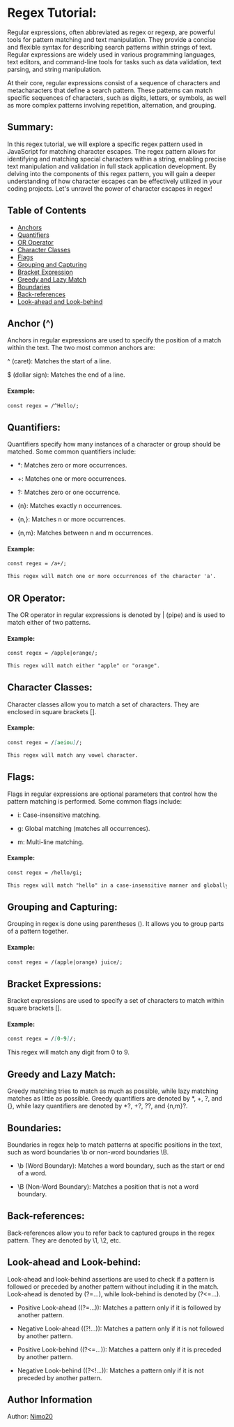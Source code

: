 # Regex Tutorial:

Regular expressions, often abbreviated as regex or regexp, are powerful tools for pattern matching and text manipulation. They provide a concise and flexible syntax for describing search patterns within strings of text. Regular expressions are widely used in various programming languages, text editors, and command-line tools for tasks such as data validation, text parsing, and string manipulation.

At their core, regular expressions consist of a sequence of characters and metacharacters that define a search pattern. These patterns can match specific sequences of characters, such as digits, letters, or symbols, as well as more complex patterns involving repetition, alternation, and grouping.

## Summary:


In this regex tutorial, we will explore a specific regex pattern used in JavaScript for matching character escapes. The regex pattern allows for identifying and matching special characters within a string, enabling precise text manipulation and validation in full stack application development. By delving into the components of this regex pattern, you will gain a deeper understanding of how character escapes can be effectively utilized in your coding projects. Let's unravel the power of character escapes in regex!

## Table of Contents

- [Anchors](#Anchor)
- [Quantifiers](#Quantifiers)
- [OR Operator](#OR-Operator)
- [Character Classes](#Character-Classes)
- [Flags](#Flags)
- [Grouping and Capturing](#Grouping-and-Capturing)
- [Bracket Expression](#Bracket-Expression)
- [Greedy and Lazy Match](#Greedy-and-Lazy-Match)
- [Boundaries](#Boundaries)
- [Back-references](#Back-references)
- [Look-ahead and Look-behind](#Look-aheadandLook-behind)

##  Anchor (^)

Anchors in regular expressions are used to specify the position of a match within the text. The two most common anchors are:

^ (caret): Matches the start of a line.

$ (dollar sign): Matches the end of a line.


#### Example:
```md
const regex = /^Hello/;
```

## Quantifiers:

Quantifiers specify how many instances of a character or group should be matched. Some common quantifiers include:



- *: Matches zero or more occurrences.

- +: Matches one or more occurrences.

- ?: Matches zero or one occurrence.

- {n}: Matches exactly n occurrences.

- {n,}: Matches n or more occurrences.

- {n,m}: Matches between n and m occurrences.


#### Example:

```md
const regex = /a+/;

This regex will match one or more occurrences of the character 'a'.
```

## OR Operator:

The OR operator in regular expressions is denoted by | (pipe) and is used to match either of two patterns.

#### Example:

```md
const regex = /apple|orange/;

This regex will match either "apple" or "orange".
```

## Character Classes:

Character classes allow you to match a set of characters. They are enclosed in square brackets [].

#### Example:

```md
const regex = /[aeiou]/;

This regex will match any vowel character.
```

## Flags:

Flags in regular expressions are optional parameters that control how the pattern matching is performed. Some common flags include:



- i: Case-insensitive matching.

- g: Global matching (matches all occurrences).

- m: Multi-line matching.


#### Example:

```md
const regex = /hello/gi;

This regex will match "hello" in a case-insensitive manner and globally.
```

## Grouping and Capturing:

Grouping in regex is done using parentheses (). It allows you to group parts of a pattern together.

#### Example:

```md
const regex = /(apple|orange) juice/;
```

## Bracket Expressions:

Bracket expressions are used to specify a set of characters to match within square brackets [].

#### Example:

```md
const regex = /[0-9]/;
```
This regex will match any digit from 0 to 9.

## Greedy and Lazy Match:

Greedy matching tries to match as much as possible, while lazy matching matches as little as possible. Greedy quantifiers are denoted by *, +, ?, and {}, while lazy quantifiers are denoted by *?, +?, ??, and {n,m}?.


## Boundaries:

Boundaries in regex help to match patterns at specific positions in the text, such as word boundaries \b or non-word boundaries \B.

- \b (Word Boundary): Matches a word boundary, such as the start or end of a word.

- \B (Non-Word Boundary): Matches a position that is not a word boundary.


## Back-references:

Back-references allow you to refer back to captured groups in the regex pattern. They are denoted by \1, \2, etc.


## Look-ahead and Look-behind:

Look-ahead and look-behind assertions are used to check if a pattern is followed or preceded by another pattern without including it in the match. Look-ahead is denoted by (?=...), while look-behind is denoted by (?<=...).

- Positive Look-ahead ((?=...)): Matches a pattern only if it is followed by another pattern.

- Negative Look-ahead ((?!...)): Matches a pattern only if it is not followed by another pattern.

- Positive Look-behind ((?<=...)): Matches a pattern only if it is preceded by another pattern.

- Negative Look-behind ((?<!...)): Matches a pattern only if it is not preceded by another pattern.


## Author Information

Author: [Nimo20](https://github.com/Nimo20)